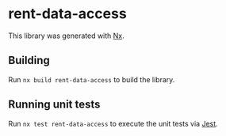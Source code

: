 # rent-data-access

This library was generated with [Nx](https://nx.dev).

## Building

Run `nx build rent-data-access` to build the library.

## Running unit tests

Run `nx test rent-data-access` to execute the unit tests via [Jest](https://jestjs.io).
